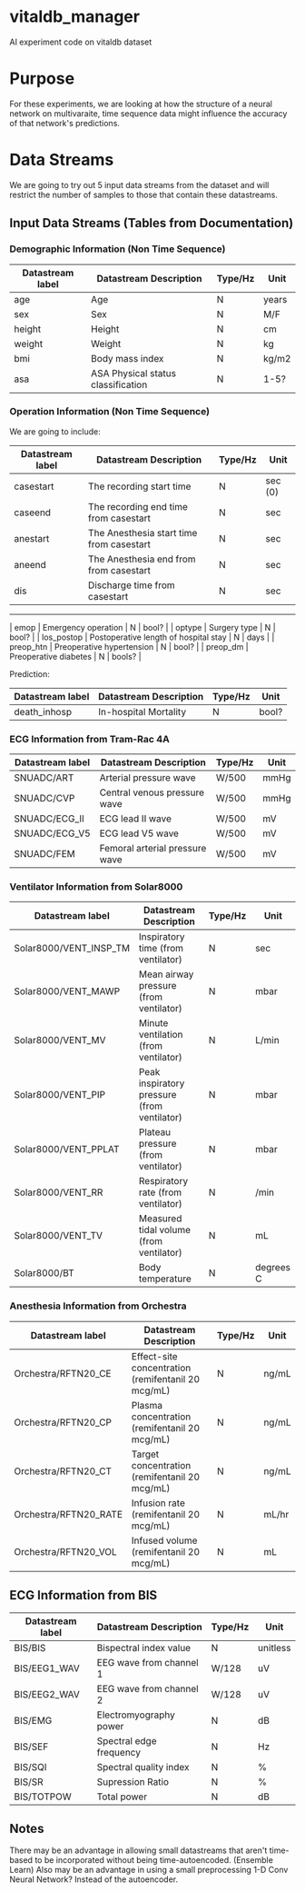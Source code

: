 # vitaldb_manager
AI experiment code on vitaldb dataset


# Purpose
For these experiments, we are looking at how the structure of a neural network on multivaraite, time sequence data might influence the accuracy of that network's predictions. 


# Data Streams
We are going to try out 5 input data streams from the dataset and will restrict the number of samples to those that contain these datastreams.

## Input Data Streams (Tables from Documentation)

### Demographic Information (Non Time Sequence)

| Datastream label | Datastream Description | Type/Hz | Unit | 
| --- | --- | --- | --- | 
| age | Age | N | years |
| sex |  Sex | N | M/F |
| height | Height | N | cm |
| weight | Weight | N | kg |
| bmi | Body mass index | N | kg/m2 | 
| asa | ASA Physical status classification | N | 1-5? | 

### Operation Information (Non Time Sequence)
We are going to include: 

| Datastream label | Datastream Description | Type/Hz | Unit | 
| --- | --- | --- | --- | 
| casestart | The recording start time | N | sec (0) |  
| caseend | The recording end time from casestart | N | sec | 
| anestart | The Anesthesia start time from casestart | N | sec |
| aneend | The Anesthesia end from from casestart | N | sec | 
| dis | Discharge time from casestart | N | sec |s 


----
| emop | Emergency operation | N | bool? | 
| optype | Surgery type | N | bool? | 
| los_postop | Postoperative length of hospital stay | N | days |
| preop_htn | Preoperative hypertension | N | bool? | 
| preop_dm | Preoperative diabetes | N | bools? | 

Prediction: 

| Datastream label | Datastream Description | Type/Hz | Unit | 
| --- | --- | --- | --- | 
| death_inhosp |  In-hospital Mortality | N | bool? | 


### ECG Information from Tram-Rac 4A 

| Datastream label | Datastream Description | Type/Hz | Unit | 
| --- | --- | --- | --- | 
| SNUADC/ART | Arterial pressure wave | W/500 | mmHg | 
| SNUADC/CVP | Central venous pressure wave | W/500 | mmHg | 
| SNUADC/ECG_II | ECG lead II wave | W/500 | mV | 
| SNUADC/ECG_V5 | ECG lead V5 wave | W/500 | mV | 
| SNUADC/FEM | Femoral arterial pressure wave | W/500 | mV | 

### Ventilator Information from Solar8000

| Datastream label | Datastream Description | Type/Hz | Unit | 
| --- | --- | --- | --- | 
| Solar8000/VENT_INSP_TM | Inspiratory time (from ventilator) | N | sec | 
| Solar8000/VENT_MAWP | Mean airway pressure (from ventilator) | N | mbar | 
| Solar8000/VENT_MV | Minute ventilation (from ventilator) | N | L/min | 
| Solar8000/VENT_PIP | Peak inspiratory pressure (from ventilator) | N | mbar | 
| Solar8000/VENT_PPLAT | Plateau pressure (from ventilator) | N | mbar | 
| Solar8000/VENT_RR | Respiratory rate (from ventilator) | N | /min | 
| Solar8000/VENT_TV | Measured tidal volume (from ventilator) | N | mL | 
| Solar8000/BT | Body temperature | N | degrees C | 

### Anesthesia Information from Orchestra 

| Datastream label | Datastream Description | Type/Hz | Unit | 
| --- | --- | --- | --- | 
| Orchestra/RFTN20_CE | Effect-site concentration (remifentanil 20 mcg/mL) | N | ng/mL |
| Orchestra/RFTN20_CP | Plasma concentration (remifentanil 20 mcg/mL) | N | ng/mL |
| Orchestra/RFTN20_CT | Target concentration (remifentanil 20 mcg/mL) | N | ng/mL |
| Orchestra/RFTN20_RATE | Infusion rate (remifentanil 20 mcg/mL) | N | mL/hr |
| Orchestra/RFTN20_VOL | Infused volume (remifentanil 20 mcg/mL) | N | mL |

## ECG Information from BIS

| Datastream label | Datastream Description | Type/Hz | Unit | 
| --- | --- | --- | --- | 
| BIS/BIS | Bispectral index value | N | unitless |
| BIS/EEG1_WAV | EEG wave from channel 1 | W/128 | uV |
| BIS/EEG2_WAV | EEG wave from channel 2 | W/128 | uV |
| BIS/EMG | Electromyography power | N | dB |
| BIS/SEF | Spectral edge frequency | N | Hz |
| BIS/SQI | Spectral quality index | N | % |
| BIS/SR | Supression Ratio | N | % |
| BIS/TOTPOW | Total power | N | dB |


## Notes 
There may be an advantage in allowing small datastreams that aren't time-based to be incorporated without being time-autoencoded. (Ensemble Learn)
Also may be an advantage in using a small preprocessing 1-D Conv Neural Network? Instead of the autoencoder. 